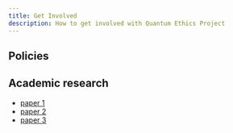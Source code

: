 ```yaml
---
title: Get Involved
description: How to get involved with Quantum Ethics Project
---
```


## Policies

## Academic research

- [paper 1](default.com)
- [paper 2](default.com)
- [paper 3](default.com)

